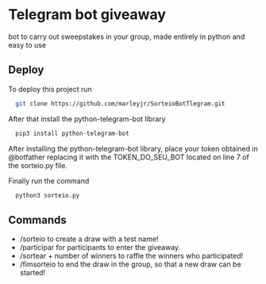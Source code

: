 
# Telegram bot giveaway

bot to carry out sweepstakes in your group, made entirely in python and easy to use

## Deploy

To deploy this project run

```bash
  git clone https://github.com/marleyjr/SorteioBotTlegram.git
```
After that install the python-telegram-bot library
```bash
  pip3 install python-telegram-bot
```

After installing the python-telegram-bot library, place your token obtained in @botfather replacing it with the TOKEN_DO_SEU_BOT located on line 7 of the sorteio.py file.

Finally run the command
```bash
  python3 sorteio.py
```
## Commands


* /sorteio to create a draw with a test name!
* /participar for participants to enter the giveaway.
* /sortear + number of winners to raffle the winners who participated!
* /fimsorteio to end the draw in the group, so that a new draw can be started!

